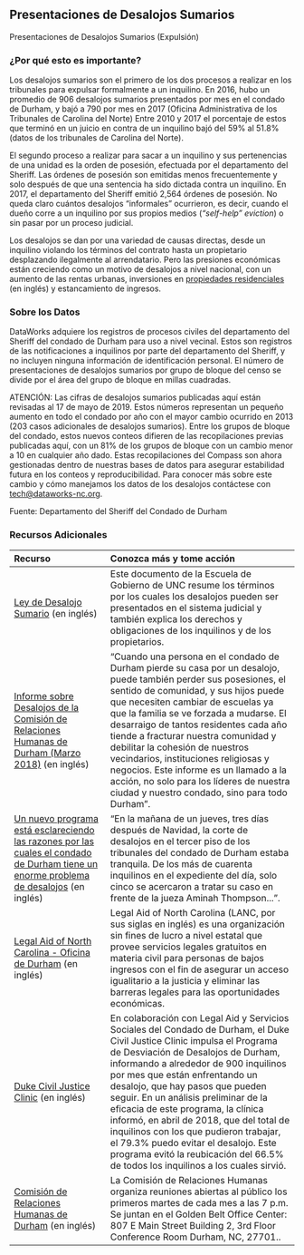 ## Presentaciones de Desalojos Sumarios
Presentaciones de Desalojos Sumarios (Expulsión)

### ¿Por qué esto es importante?
Los desalojos sumarios son el primero de los dos procesos a realizar en los tribunales para expulsar formalmente a un inquilino. En 2016, hubo un promedio de 906 desalojos sumarios presentados por mes en el condado de Durham, y bajó a 790 por mes en 2017 (Oficina Administrativa de los Tribunales de Carolina del Norte) Entre 2010 y 2017 el porcentaje de estos que terminó en un juicio en contra de un inquilino bajó del 59% al 51.8% (datos de los tribunales de Carolina del Norte). 

El segundo proceso a realizar para sacar a un inquilino y sus pertenencias de una unidad es la orden de posesión, efectuada por el departamento del Sheriff. Las órdenes de posesión son emitidas menos frecuentemente y solo después de que una sentencia ha sido dictada contra un inquilino. En 2017, el departamento del Sheriff emitió 2,564 órdenes de posesión. No queda claro cuántos desalojos “informales” ocurrieron, es decir, cuando el dueño corre a un inquilino por sus propios medios (<i>“self-help” eviction</i>) o sin pasar por un proceso judicial.

Los desalojos se dan por una variedad de causas directas, desde un inquilino violando los términos del contrato hasta un propietario desplazando ilegalmente al arrendatario. Pero las presiones económicas están creciendo como un motivo de desalojos a nivel nacional, con un aumento de las rentas urbanas, inversiones en [propiedades residenciales](http://www.heraldsun.com/news/business/article205977779.html) (en inglés) y estancamiento de ingresos.  

### Sobre los Datos
DataWorks adquiere los registros de procesos civiles del departamento del Sheriff del condado de Durham para uso a nivel vecinal. Estos son registros de las notificaciones a inquilinos por parte del departamento del Sheriff, y no incluyen ninguna información de identificación personal. El número de presentaciones de desalojos sumarios por grupo de bloque del censo se divide por el área del grupo de bloque en millas cuadradas. 

ATENCIÓN: Las cifras de desalojos sumarios publicadas aquí están revisadas al 17 de mayo de 2019. Estos números representan un pequeño aumento en todo el condado por año con el mayor cambio ocurrido en 2013 (203 casos adicionales de desalojos sumarios). Entre los grupos de bloque del condado, estos nuevos conteos difieren de las recopilaciones previas publicadas aquí, con un 81% de los grupos de bloque con un cambio menor a 10 en cualquier año dado. Estas recopilaciones del Compass son ahora gestionadas dentro de nuestras bases de datos para asegurar estabilidad futura en los conteos y reproducibilidad. Para conocer más sobre este cambio y cómo manejamos los datos de los desalojos contáctese con tech@dataworks-nc.org.  

Fuente: Departamento del Sheriff del Condado de Durham  

### Recursos Adicionales

|Recurso | Conozca más y tome acción |
|:--- | :--- |
|[Ley de Desalojo Sumario](https://www.sog.unc.edu/sites/www.sog.unc.edu/files/course_materials/03Ejectorevised.pdf) (en inglés) | Este documento de la Escuela de Gobierno de UNC resume los términos por los cuales los desalojos pueden ser presentados en el sistema judicial y también explica los derechos y obligaciones de los inquilinos y de los propietarios.
|[Informe sobre Desalojos de la Comisión de Relaciones Humanas de Durham (Marzo 2018)](https://durhamnc.gov/DocumentCenter/View/20496) (en inglés) | “Cuando una persona en el condado de Durham pierde su casa por un desalojo, puede también perder sus posesiones, el sentido de comunidad, y sus hijos puede que necesiten cambiar de escuelas ya que la familia se ve forzada a mudarse. El desarraigo de tantos residentes cada año tiende a fracturar nuestra comunidad y debilitar la cohesión de nuestros vecindarios, instituciones religiosas y negocios. Este informe es un llamado a la acción, no solo para los líderes de nuestra ciudad y nuestro condado, sino para todo Durham”.
|[Un nuevo programa está esclareciendo las razones por las cuales el condado de Durham tiene un enorme problema de desalojos](https://www.indyweek.com/indyweek/a-new-program-is-shedding-light-on-why-durham-county-has-such-a-huge-eviction-problem/Content?oid=10619834) (en inglés) | “En la mañana de un jueves, tres días después de Navidad, la corte de desalojos en el tercer piso de los tribunales del condado de Durham estaba tranquila. De los más de cuarenta inquilinos en el expediente del día, solo cinco se acercaron a tratar su caso en frente de la jueza Aminah Thompson...”.
|[Legal Aid of North Carolina - Oficina de Durham](https://www.lawhelpnc.org/organization/legal-aid-of-north-carolina-durham-office?ref=5sz8n) (en inglés) | Legal Aid of North Carolina (LANC, por sus siglas en inglés) es una organización sin fines de lucro a nivel estatal que provee servicios legales gratuitos en materia civil para personas de bajos ingresos con el fin de asegurar un acceso igualitario a la justicia y eliminar las barreras legales para las oportunidades económicas.   
|[Duke Civil Justice Clinic](https://law.duke.edu/civiljustice/) (en inglés) | En colaboración con Legal Aid y Servicios Sociales del Condado de Durham, el Duke Civil Justice Clinic impulsa el Programa de Desviación de Desalojos de Durham, informando a alrededor de 900 inquilinos por mes que están enfrentando un desalojo, que hay pasos que pueden seguir. En un análisis preliminar de la eficacia de este programa, la clínica informó, en abril de 2018, que del total de inquilinos con los que pudieron trabajar, el 79.3% puedo evitar el desalojo. Este programa evitó la reubicación del 66.5% de todos los inquilinos a los cuales sirvió.     
|[Comisión de Relaciones Humanas de Durham](https://durhamnc.gov/1193/Human-Relations-Commission) (en inglés) | La Comisión de Relaciones Humanas organiza reuniones abiertas al público los primeros martes de cada mes a las 7 p.m. Se juntan en el Golden Belt Office Center: 807 E Main Street Building 2, 3rd Floor Conference Room Durham, NC, 27701..